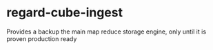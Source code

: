 regard-cube-ingest
==================

Provides a backup the main map reduce storage engine, only until it is proven production ready
